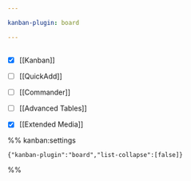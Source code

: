 ```yaml
---

kanban-plugin: board

---
```


## 

- [x] [[Kanban]]
- [ ] [[QuickAdd]]
- [ ] [[Commander]]
- [ ] [[Advanced Tables]]
- [x] [[Extended Media]]




%% kanban:settings
```
{"kanban-plugin":"board","list-collapse":[false]}
```
%%
